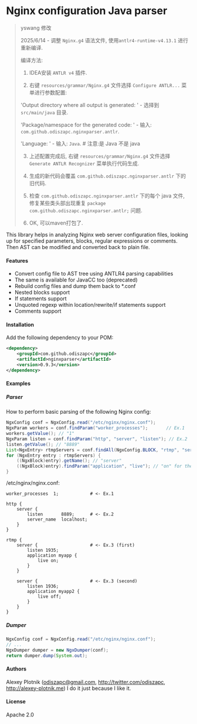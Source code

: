 # Nginx configuration Java parser

>
> yswang 修改
> 
> 2025/6/14 - 调整 `Nginx.g4` 语法文件, 使用`antlr4-runtime-v4.13.1` 进行重新编译.
> 
> 编译方法:
>
> 1. IDEA安装 `ANTLR v4` 插件.
>
> 2. 右键 `resources/grammar/Nginx.g4` 文件选择 `Configure ANTLR...` 菜单进行参数配置:
> 
>   'Output directory where all output is generated: ' - 选择到 `src/main/java` 目录.
>   
>   'Package/namespace for the generated code: ' - 输入: `com.github.odiszapc.nginxparser.antlr`.
>   
>   'Language: ' - 输入: `Java`. # 注意:是 Java 不是 java
>
> 3. 上述配置完成后, 右键 `resources/grammar/Nginx.g4` 文件选择 `Generate ANTLR Recognizer` 菜单执行代码生成.
>
> 4. 生成的新代码会覆盖 `com.github.odiszapc.nginxparser.antlr` 下的旧代码.
>
> 5. 检查 `com.github.odiszapc.nginxparser.antlr` 下的每个 java 文件, 修复某些类头部出现重复 `package com.github.odiszapc.nginxparser.antlr;` 问题.
>
> 6. OK, 可以maven打包了.
> 

This library helps in analyzing Nginx web server configuration files, looking up for specified parameters, blocks, regular expressions or comments. Then AST can be modified and converted back to plain file.

#### Features
- Convert config file to AST tree using ANTLR4 parsing capabilities
- The same is available for JavaCC too (deprecated)
- Rebuild config files and dump them back to *.conf
- Nested blocks support
- If statements support
- Unquoted regexp within location/rewrite/if statements support
- Comments support

#### Installation
Add the following dependency to your POM:
```xml
<dependency>
    <groupId>com.github.odiszapc</groupId>
    <artifactId>nginxparser</artifactId>
    <version>0.9.3</version>
</dependency>
```

#### Examples
##### Parser

How to perform basic parsing of the following Nginx config:
```java
NgxConfig conf = NgxConfig.read("/etc/nginx/nginx.conf");
NgxParam workers = conf.findParam("worker_processes");       // Ex.1
workers.getValue(); // "1"
NgxParam listen = conf.findParam("http", "server", "listen"); // Ex.2
listen.getValue(); // "8889"
List<NgxEntry> rtmpServers = conf.findAll(NgxConfig.BLOCK, "rtmp", "server"); // Ex.3
for (NgxEntry entry : rtmpServers) {
    ((NgxBlock)entry).getName(); // "server"
    ((NgxBlock)entry).findParam("application", "live"); // "on" for the first iter, "off" for the second one
}
```

/etc/nginx/nginx.conf:
```
worker_processes  1;            # <- Ex.1

http {
    server {
        listen       8889;      # <- Ex.2
        server_name  localhost;
    }
}

rtmp {
    server {                    # <- Ex.3 (first)
        listen 1935;
        application myapp {
            live on;
        }
    }

    server {                    # <- Ex.3 (second)
        listen 1936;
        application myapp2 {
            live off;
        }
    }
}
```

##### Dumper

```java
NgxConfig conf = NgxConfig.read("/etc/nginx/nginx.conf");
// ...
NgxDumper dumper = new NgxDumper(conf);
return dumper.dump(System.out);
```

#### Authors
Alexey Plotnik (odiszapc@gmail.com, http://twitter.com/odiszapc, http://alexey-plotnik.me) I do it just because I like it.



#### License
Apache 2.0
